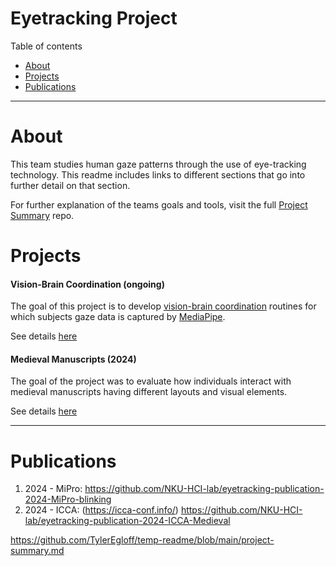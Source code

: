 # Eyetracking Project
Table of contents

- [About](#About)
- [Projects](#projects)
- [Publications](#publications)

---
# About
This team studies human gaze patterns through the use of eye-tracking technology. This readme includes links to different sections that go into further detail on that section.

For further explanation of the teams goals and tools, visit the full [Project Summary](https://github.com/TylerEgloff/temp-readme/blob/main/project-summary.md) repo.

# Projects
#### Vision-Brain Coordination (ongoing)
The goal of this project is to develop [vision-brain coordination](https://github.com/TylerEgloff/temp-readme/blob/main/project-summary.md#Vision-Brain-Coordination) routines for which subjects gaze data is captured by [MediaPipe](https://github.com/TylerEgloff/temp-readme/blob/main/project-summary.md#MediaPipe).

See details [here](https://github.com/TylerEgloff/temp-readme/blob/main/projects/vision-brain-coordination.md)

#### Medieval Manuscripts (2024)
The goal of the project was to evaluate how individuals interact with medieval manuscripts having different layouts and visual elements.

See details [here](https://github.com/NKU-HCI-lab/eyetracking/blob/main/projects/2024-medieval-manuscripts.md)

---
# Publications
1. 2024 - MiPro: https://github.com/NKU-HCI-lab/eyetracking-publication-2024-MiPro-blinking
2. 2024 - ICCA:  (https://icca-conf.info/) https://github.com/NKU-HCI-lab/eyetracking-publication-2024-ICCA-Medieval

https://github.com/TylerEgloff/temp-readme/blob/main/project-summary.md
